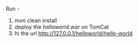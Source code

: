 Run - 
1. mvn clean install 
2. deploy the helloworld.war on TomCat
3. hi the url http://127.0.0.1/helloworld/hello-world
